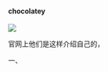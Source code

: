 <!--
 * @Descripttion: 
 * @version: 
 * @Author: suckson
 * @Date: 2020-01-15 22:32:35
 * @LastEditors  : suckson
 * @LastEditTime : 2020-01-15 22:39:02
 -->


#### chocolatey

<img src="https://suckosn-blog.oss-cn-hangzhou.aliyuncs.com/img/chocolatey.jpg" />

官网上他们是这样介绍自己的，

一、